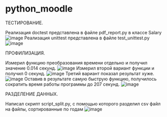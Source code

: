 # python_moodle
ТЕСТИРОВАНИЕ.

Реализация doctest представлена в файле pdf_report.py в классе Salary
![image](https://user-images.githubusercontent.com/103284052/205686502-437581ad-1af0-48e9-8087-67ee206d234d.png)
Реализация unittest представлена в файле test_unittest.py
![image](https://user-images.githubusercontent.com/103284052/205687037-74531833-4e2a-4458-9d56-28cf3b7e21db.png)

ПРОФИЛИЗАЦИЯ.

Измерил функцию преобразования времени отдельно и получил значение 0.014 секунд.
![image](https://user-images.githubusercontent.com/103284052/206521713-73ef3cbe-33db-4f20-9b9d-6194ca3ba4a6.png)
Измерил второй вариант функции и получил 0 секунд.
![image](https://user-images.githubusercontent.com/103284052/206522127-60871b54-811c-4172-8293-dd29d992e3f0.png)
Третий вариант показал результат хуже.
![image](https://user-images.githubusercontent.com/103284052/206522570-85fb9f04-0620-4f29-8cc5-ebb2b06c3654.png)
Оставив в результате самую быструю функцию, получилось сократить время работы программы до 207 секунд.
![image](https://user-images.githubusercontent.com/103284052/206524181-f0d389c3-f7b3-48c2-8ba6-b0299499f794.png)

РАЗДЕЛЕНИЕ ДАННЫХ.

Написал скрипт script_split.py, с помощью которого разделил csv файл на файлы, сортированные по годам
![image](https://user-images.githubusercontent.com/103284052/206548769-6d7e84ef-a542-473c-80d5-ccad49c855ee.png)




